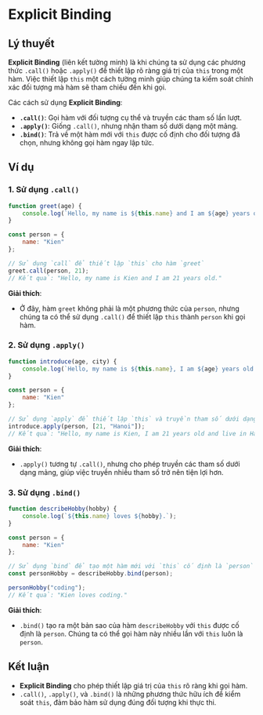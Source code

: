 # Explicit Binding

## Lý thuyết
**Explicit Binding** (liên kết tường minh) là khi chúng ta sử dụng các phương thức `.call()` hoặc `.apply()` để thiết lập rõ ràng giá trị của `this` trong một hàm. Việc thiết lập `this` một cách tường minh giúp chúng ta kiểm soát chính xác đối tượng mà hàm sẽ tham chiếu đến khi gọi.

Các cách sử dụng **Explicit Binding**:
- **`.call()`**: Gọi hàm với đối tượng cụ thể và truyền các tham số lần lượt.
- **`.apply()`**: Giống `.call()`, nhưng nhận tham số dưới dạng một mảng.
- **`.bind()`**: Trả về một hàm mới với `this` được cố định cho đối tượng đã chọn, nhưng không gọi hàm ngay lập tức.

## Ví dụ

### 1. Sử dụng `.call()`
```javascript
function greet(age) {
    console.log(`Hello, my name is ${this.name} and I am ${age} years old.`);
}

const person = {
    name: "Kien"
};

// Sử dụng `call` để thiết lập `this` cho hàm `greet`
greet.call(person, 21); 
// Kết quả: "Hello, my name is Kien and I am 21 years old."
```
**Giải thích**:
- Ở đây, hàm `greet` không phải là một phương thức của `person`, nhưng chúng ta có thể sử dụng `.call()` để thiết lập `this` thành `person` khi gọi hàm.

### 2. Sử dụng `.apply()`
```javascript
function introduce(age, city) {
    console.log(`Hello, my name is ${this.name}, I am ${age} years old and live in ${city}.`);
}

const person = {
    name: "Kien"
};

// Sử dụng `apply` để thiết lập `this` và truyền tham số dưới dạng mảng
introduce.apply(person, [21, "Hanoi"]); 
// Kết quả: "Hello, my name is Kien, I am 21 years old and live in Hanoi."
```
**Giải thích**:
- `.apply()` tương tự `.call()`, nhưng cho phép truyền các tham số dưới dạng mảng, giúp việc truyền nhiều tham số trở nên tiện lợi hơn.

### 3. Sử dụng `.bind()`
```javascript
function describeHobby(hobby) {
    console.log(`${this.name} loves ${hobby}.`);
}

const person = {
    name: "Kien"
};

// Sử dụng `bind` để tạo một hàm mới với `this` cố định là `person`
const personHobby = describeHobby.bind(person);

personHobby("coding"); 
// Kết quả: "Kien loves coding."
```
**Giải thích**:
- `.bind()` tạo ra một bản sao của hàm `describeHobby` với `this` được cố định là `person`. Chúng ta có thể gọi hàm này nhiều lần với `this` luôn là `person`.

## Kết luận
- **Explicit Binding** cho phép thiết lập giá trị của `this` rõ ràng khi gọi hàm.
- `.call()`, `.apply()`, và `.bind()` là những phương thức hữu ích để kiểm soát `this`, đảm bảo hàm sử dụng đúng đối tượng khi thực thi.